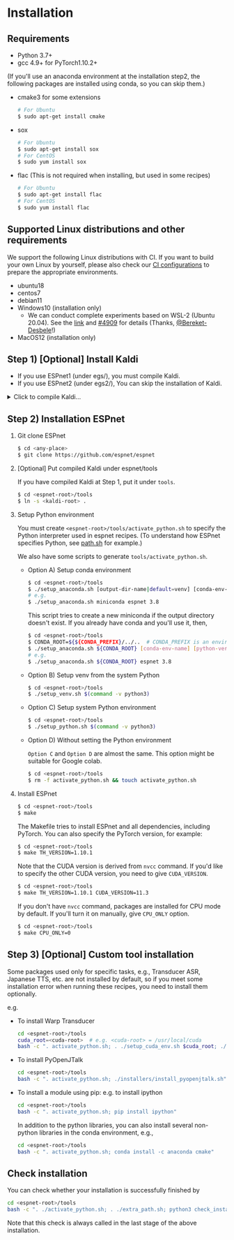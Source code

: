 # Installation

## Requirements

- Python 3.7+
- gcc 4.9+ for PyTorch1.10.2+

(If you'll use an anaconda environment at the installation step2,
the following packages are installed using conda, so you can skip them.)

- cmake3 for some extensions
  
    ```sh
    # For Ubuntu
    $ sudo apt-get install cmake
    ```

- sox
  
    ```sh
    # For Ubuntu
    $ sudo apt-get install sox
    # For CentOS
    $ sudo yum install sox
    ```

- flac (This is not required when installing, but used in some recipes)
  
    ```sh
    # For Ubuntu
    $ sudo apt-get install flac
    # For CentOS
    $ sudo yum install flac
    ```

## Supported Linux distributions and other requirements

We support the following Linux distributions with CI. If you want to build your own Linux by yourself,
please also check our [CI configurations](https://github.com/espnet/espnet/tree/master/.github/workflows)
to prepare the appropriate environments.

- ubuntu18
- centos7
- debian11
- Windows10 (installation only)
  - We can conduct complete experiments based on WSL-2 (Ubuntu 20.04). See the [link](https://github.com/espnet/espnet/files/10780845/Instructions.txt) and [#4909](https://github.com/espnet/espnet/discussions/4909) for details (Thanks, [@Bereket-Desbele](https://github.com/Bereket-Desbele)!)
- MacOS12 (installation only)


## Step 1) [Optional] Install Kaldi
- If you use ESPnet1 (under egs/), you must compile Kaldi.
- If you use ESPnet2 (under egs2/), You can skip the installation of Kaldi.

<details><summary>Click to compile Kaldi...</summary><div>


Related links:
- [Kaldi Github](https://github.com/kaldi-asr/kaldi)
- [Kaldi Documentation](https://kaldi-asr.org/)
  - [Downloading and installing Kaldi](https://kaldi-asr.org/doc/install.html)
  - [The build process (how Kaldi is compiled)](https://kaldi-asr.org/doc/build_setup.html)
- [Kaldi INSTALL](https://github.com/kaldi-asr/kaldi/blob/master/INSTALL)

Kaldi's requirements:
- OS: Ubuntu, CentOS, MacOSX, Windows, Cygwin, etc.
- GCC >= 4.7

1. Git clone Kaldi

    ```sh
    $ cd <any-place>
    $ git clone https://github.com/kaldi-asr/kaldi
    ```

2. Install tools

    ```sh
    $ cd <kaldi-root>/tools
    $ make -j <NUM-CPU>
    ```

    1. Select BLAS library from ATLAS, OpenBLAS, or MKL

    - OpenBLAS

        ```sh
        $ cd <kaldi-root>/tools
        $ ./extras/install_openblas.sh
        ```

    - MKL (You need sudo privilege)

        ```sh
        $ cd <kaldi-root>/tools
        $ sudo ./extras/install_mkl.sh
        ```

    - ATLAS (You need sudo privilege)

        ```sh
        # Ubuntu
        $ sudo apt-get install libatlas-base-dev
        ```

3. Compile Kaldi & install

    ```sh
    $ cd <kaldi-root>/src
    # [By default MKL is used] ESPnet uses only a feature extractor, so you can disable CUDA
    $ ./configure --use-cuda=no
    # [With OpenBLAS]
    # $ ./configure --openblas-root=../tools/OpenBLAS/install --use-cuda=no
    # If you'll use CUDA
    # ./configure --cudatk-dir=/usr/local/cuda-10.0
    $ make -j clean depend; make -j <NUM-CPU>
    ```

We also have [prebuilt Kaldi binaries](https://github.com/espnet/espnet/blob/master/ci/install_kaldi.sh).

</div></details>

## Step 2) Installation ESPnet

1. Git clone ESPnet
   
    ```sh
    $ cd <any-place>
    $ git clone https://github.com/espnet/espnet
    ```

2. [Optional] Put compiled Kaldi under espnet/tools

    If you have compiled Kaldi at Step 1, put it under `tools`.

    ```sh
    $ cd <espnet-root>/tools
    $ ln -s <kaldi-root> .
    ```

3. Setup Python environment

    You must create `<espnet-root>/tools/activate_python.sh` to specify the Python interpreter used in espnet recipes.
    (To understand how ESPnet specifies Python, see [path.sh](https://github.com/espnet/espnet/blob/master/egs2/TEMPLATE/asr1/path.sh) for example.)

    We also have some scripts to generate `tools/activate_python.sh`.

    - Option A) Setup conda environment

        ```sh
        $ cd <espnet-root>/tools
        $ ./setup_anaconda.sh [output-dir-name|default=venv] [conda-env-name|default=root] [python-version|default=none]
        # e.g.
        $ ./setup_anaconda.sh miniconda espnet 3.8
        ```

        This script tries to create a new miniconda if the output directory doesn't exist.
        If you already have conda and you'll use it, then,

        ```sh
        $ cd <espnet-root>/tools
        $ CONDA_ROOT=${${CONDA_PREFIX}/../..  # CONDA_PREFIX is an environment variable set by ${CONDA_ROOT}/etc/profile.d/conda.sh
        $ ./setup_anaconda.sh ${CONDA_ROOT} [conda-env-name] [python-version]
        # e.g.
        $ ./setup_anaconda.sh ${CONDA_ROOT} espnet 3.8
        ```

    - Option B) Setup venv from the system Python

        ```sh
        $ cd <espnet-root>/tools
        $ ./setup_venv.sh $(command -v python3)
        ```

    - Option C) Setup system Python environment

        ```sh
        $ cd <espnet-root>/tools
        $ ./setup_python.sh $(command -v python3)
        ```

    - Option D) Without setting the Python environment

        `Option C` and `Option D` are almost the same. This option might be suitable for Google colab.

        ```sh
        $ cd <espnet-root>/tools
        $ rm -f activate_python.sh && touch activate_python.sh
        ```

4. Install ESPnet

    ```sh
    $ cd <espnet-root>/tools
    $ make
    ```

    The Makefile tries to install ESPnet and all dependencies, including PyTorch.
    You can also specify the PyTorch version, for example:

    ```sh
    $ cd <espnet-root>/tools
    $ make TH_VERSION=1.10.1
    ```

    Note that the CUDA version is derived from `nvcc` command. If you'd like to specify the other CUDA version, you need to give `CUDA_VERSION`.

    ```sh
    $ cd <espnet-root>/tools
    $ make TH_VERSION=1.10.1 CUDA_VERSION=11.3
    ```

    If you don't have `nvcc` command, packages are installed for CPU mode by default.
    If you'll turn it on manually, give `CPU_ONLY` option.

    ```sh
    $ cd <espnet-root>/tools
    $ make CPU_ONLY=0
    ```

## Step 3) [Optional] Custom tool installation
Some packages used only for specific tasks, e.g., Transducer ASR, Japanese TTS, etc. are not installed by default,
so if you meet some installation error when running these recipes, you need to install them optionally.


e.g.

- To install Warp Transducer
  
    ```sh
    cd <espnet-root>/tools
    cuda_root=<cuda-root>  # e.g. <cuda-root> = /usr/local/cuda
    bash -c ". activate_python.sh; . ./setup_cuda_env.sh $cuda_root; ./installers/install_warp-transducer.sh"
    ```

- To install PyOpenJTalk
  
    ```sh
    cd <espnet-root>/tools
    bash -c ". activate_python.sh; ./installers/install_pyopenjtalk.sh"
    ```

- To install a module using pip: e.g. to install ipython
  
    ```sh
    cd <espnet-root>/tools
    bash -c ". activate_python.sh; pip install ipython"
    ```

  In addition to the python libraries, you can also install several non-python libraries in the conda
  environment, e.g.,

    ```sh
    cd <espnet-root>/tools
    bash -c ". activate_python.sh; conda install -c anaconda cmake"
    ```

## Check installation
You can check whether your installation is successfully finished by

```sh
cd <espnet-root>/tools
bash -c ". ./activate_python.sh; . ./extra_path.sh; python3 check_install.py"
```

Note that this check is always called in the last stage of the above installation.
